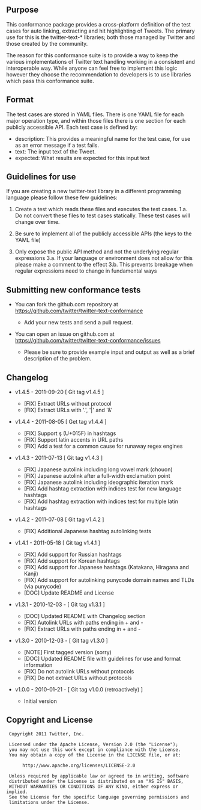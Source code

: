 
## Purpose

This conformance package provides a cross-platform definition of the test cases for auto linking, extracting and hit
highlighting of Tweets. The primary use for this is the twitter-text-* libraries; both those managed by Twitter and
those created by the community.

The reason for this conformance suite is to provide a way to keep the various implementations of Twitter text handling
working in a consistent and interoperable way. While anyone can feel free to implement this logic however they choose
the recommendation to developers is to use libraries which pass this conformance suite.

## Format

The test cases are stored in YAML files. There is one YAML file for each major operation type, and within those files
there is one section for each publicly accessible API. Each test case is defined by:

 * description: This provides a meaningful name for the test case, for use as an error message if a test fails.
 * text: The input text of the Tweet.
 * expected: What results are expected for this input text

## Guidelines for use

If you are creating a new twitter-text library in a different programming language please follow these few guidelines:

1. Create a test which reads these files and executes the test cases.
  1.a. Do not convert these files to test cases statically. These test cases will change over time.

2. Be sure to implement all of the publicly accessible APIs (the keys to the YAML file)

3. Only expose the public API method and not the underlying regular expressions
  3.a. If your language or environment does not allow for this please make a comment to the effect
  3.b. This prevents breakage when regular expressions need to change in fundamental ways

## Submitting new conformance tests

 * You can fork the github.com repository at https://github.com/twitter/twitter-text-conformance
   * Add your new tests and send a pull request.

 * You can open an issue on github.com at https://github.com/twitter/twitter-text-conformance/issues
   * Please be sure to provide example input and output as well as a brief description of the problem.

## Changelog

  * v1.4.5 - 2011-09-20 [ Git tag v1.4.5 ]
    * [FIX] Extract URLs without protocol
    * [FIX] Extract URLs with '.', '|' and '&'

  * v1.4.4 - 2011-08-05 [ Get tag v1.4.4 ]
    * [FIX] Support ş (U+015F) in hashtags
    * [FIX] Support latin accents in URL paths
    * [FIX] Add a test for a common cause for runaway regex engines

  * v1.4.3 - 2011-07-13 [ Git tag v1.4.3 ]
    * [FIX] Japanese autolink including long vowel mark (chouon)
    * [FIX] Japanese autolink after a full-width exclamation point
    * [FIX] Japanese autolink including ideographic iteration mark
    * [FIX] Add hashtag extraction with indices test for new language hashtags
    * [FIX] Add hashtag extraction with indices test for multiple latin hashtags
  
  * v1.4.2 - 2011-07-08 [ Git tag v1.4.2 ]
    * [FIX] Additional Japanese hashtag autolinking tests

  * v1.4.1 - 2011-05-18 [ Git tag v1.4.1 ]
    * [FIX] Add support for Russian hashtags
    * [FIX] Add support for Korean hashtags
    * [FIX] Add support for Japanese hashtags (Katakana, Hiragana and Kanji)
    * [FIX] Add support for autolinking punycode domain names and TLDs (via punycode)
    * [DOC] Update README and License

  * v1.3.1 - 2010-12-03 - [ Git tag v1.3.1 ]
    * [DOC] Updated README with Changelog section
    * [FIX] Autolink URLs with paths ending in + and -
    * [FIX] Extract URLs with paths ending in + and -

  * v1.3.0 - 2010-12-03 - [ Git tag v1.3.0 ]
    * [NOTE] First tagged version (sorry)
    * [DOC] Updated README file with guidelines for use and format information
    * [FIX] Do not autolink URLs without protocols
    * [FIX] Do not extract URLs without protocols

  * v1.0.0 - 2010-01-21 - [ Git tag v1.0.0 (retroactively) ]
    * Initial version
    
## Copyright and License

     Copyright 2011 Twitter, Inc.
     
     Licensed under the Apache License, Version 2.0 (the "License");
     you may not use this work except in compliance with the License.
     You may obtain a copy of the License in the LICENSE file, or at:
     
          http://www.apache.org/licenses/LICENSE-2.0
     
     Unless required by applicable law or agreed to in writing, software
     distributed under the License is distributed on an "AS IS" BASIS,
     WITHOUT WARRANTIES OR CONDITIONS OF ANY KIND, either express or implied.
     See the License for the specific language governing permissions and
     limitations under the License.
